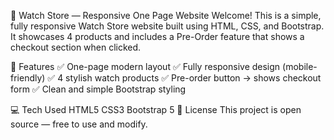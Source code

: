 📌 Watch Store — Responsive One Page Website
Welcome! This is a simple, fully responsive Watch Store website built using HTML, CSS, and Bootstrap.
It showcases 4 products and includes a Pre-Order feature that shows a checkout section when clicked.

🚀 Features
✅ One-page modern layout
✅ Fully responsive design (mobile-friendly)
✅ 4 stylish watch products
✅ Pre-order button → shows checkout form
✅ Clean and simple Bootstrap styling

💻 Tech Used
HTML5
CSS3
Bootstrap 5
📃 License
This project is open source — free to use and modify.
